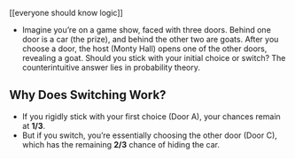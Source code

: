 [[everyone should know logic]]

- Imagine you’re on a game show, faced with three doors. Behind one door is a car (the prize), and behind the other two are goats. After you choose a door, the host (Monty Hall) opens one of the other doors, revealing a goat. Should you stick with your initial choice or switch? The counterintuitive answer lies in probability theory.
## Why Does Switching Work?
- If you rigidly stick with your first choice (Door A), your chances remain at **1/3**.
- But if you switch, you’re essentially choosing the other door (Door C), which has the remaining **2/3** chance of hiding the car.
